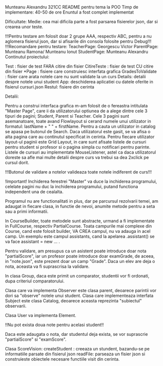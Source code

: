 Munteanu Alexandru 321CC
README pentru tema la POO
Timp de implementare: 40-50 de ore
Enuntul a fost complet implementat

Dificultate: Medie: cea mai dificila parte a fost parsarea fisierelor json,
dar si crearea unor teste.


!!!Pentru testare am folosit doar 2 grupe AAA, respectiv ABC, pentru a nu
aglomera fisierul json, dar si afisarile din consola folosite pentru Debug!!!
!!!Recomandare pentru testare: TeacherPage: Georgescu Victor 
                                ParentPage: Munteanu Ramona/ Munteanu Ionut
                                StudentPage: Munteanu Alexandru
Continutul proiectului:

Test : fisier de test FARA citire din fisier
CitireTeste : fisier de test CU citire din fisier
*Page : fisiere care construiesc interfata grafica
GradesToValidate : fisier care arata notele care nu sunt validate la un curs
Details: detalii despre notele unui student
App: deschiderea aplicatiei cu datele oferite in fisierul cursuri.json
Restul: fisiere din cerinta

Detalii:

Pentru a construi interfaca grafica m-am folosit de o fereastra intitulata 
"Master Page", care ii da utilizatorului optiunea de a alege dintre cele
3 tipuri de pagini; Student, Parent si Teacher. Cele 3 pagini sunt asemanatoare,
toate avand Flowlayout si cerand numele unui utilizator in formatul: 
lastName + " " + firstName. Pentru a cauta un utilizator in catalog se apasa pe butonul
de Search. Daca utilizatorul este gasit, se va afisa o alta pagina care au continutul
specificat in cerinta. Pentru fiecare utilizator layout-ul paginii este Grid Layout, in
care sunt afisate listele de cursuri pentru student si profesor si o pagina simpla cu 
notificari pentru parinte. Listele de cursuri au implementate MouseListener, astel ca daca 
utilizatorul doreste sa afle mai multe detalii despre curs va trebui sa dea 2xclick pe
cursul dorit.

!!!Butonul de validare a notelor valideaza toate notele indiferent de curs!!!

!Important! Inchiderea ferestrei "Master" va duce la inchiderea programului, celelate pagini
nu duc la inchiderea programului, putand functiona independent una de cealalta.

Programul nu are functionalitati in plus, dar pe parcursul rezolvarii temei, am adaugat 
in fiecare clasa, in functie de nevoi, anumite metode pentru a seta sau a primi informatii.

In CourseBuilder, toate metodele sunt abstracte, urmand a fi implementate in FullCourse,
respectiv PartialCourse. Toata campurile mai complexe din Course, cand este folosit
builder, VA CREA campul, nu va adauga in acel camp. Un exemplu este campul assistants,
cand la apelarea .assistant() se va face assistant = new ... .

Pentru validare, am presupus ca un asistent poate introduce doar nota "partialScore", 
iar un profesor poate introduce doar examGrade, de aceea, in "note.json", este 
prezent doar un camp "Grade". Daca un elev are deja o nota, aceasta va fi suprascrisa
la validare.

In clasa Group, daca este primit un comparator, studentii vor fi ordonati, dupa
criteriul comparatorului.

Clasa care va implementa Observer este clasa parent, deoarece parintii vor dori
sa "observe" notele unui student.
Clasa care implementeaza interfata Subject este clasa Catalog, deoarece aceasta
reprezinta "subiectul" observarii.

Clasa User va implementa Element.

!!Nu pot exista doua note pentru acelasi student!!

Daca este adaugata o nota, dar studentul deja exista, se vor suprascrie "partialScore"
si "examScore".

Clasa ScoreVision:
createStudent : creeaza un stundent, bazandu-se pe informatiile parsate din fisierul json
readFile: parseaza un fisier json si construieste obiectele necesare
functiile visit din cerinta.